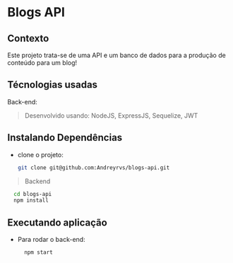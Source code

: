 # Blogs API

## Contexto

Este projeto trata-se de uma API e um banco de dados para a produção de conteúdo para um blog!

## Técnologias usadas

Back-end:
> Desenvolvido usando: NodeJS, ExpressJS, Sequelize, JWT

## Instalando Dependências

* clone o projeto:

  ```bash
  git clone git@github.com:Andreyrvs/blogs-api.git
  ```

> Backend

  ```bash
    cd blogs-api
    npm install
  ```

## Executando aplicação

* Para rodar o back-end:

  ```bash
    npm start
  ```
